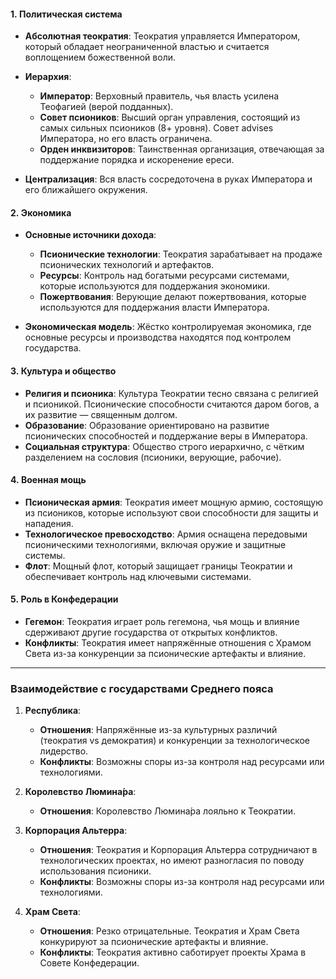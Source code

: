 #### 1. **Политическая система**

- **Абсолютная теократия**: Теократия управляется Императором, который обладает неограниченной властью и считается воплощением божественной воли.
- **Иерархия**:
    - **Император**: Верховный правитель, чья власть усилена Теофагией (верой подданных).
    - **Совет псиоников**: Высший орган управления, состоящий из самых сильных псиоников (8+ уровня). Совет advises Императора, но его власть ограничена.
    - **Орден инквизиторов**: Таинственная организация, отвечающая за поддержание порядка и искоренение ереси.
    
- **Централизация**: Вся власть сосредоточена в руках Императора и его ближайшего окружения.

#### 2. **Экономика**

- **Основные источники дохода**:
    - **Псионические технологии**: Теократия зарабатывает на продаже псионических технологий и артефактов.
    - **Ресурсы**: Контроль над богатыми ресурсами системами, которые используются для поддержания экономики.
    - **Пожертвования**: Верующие делают пожертвования, которые используются для поддержания власти Императора.

- **Экономическая модель**: Жёстко контролируемая экономика, где основные ресурсы и производства находятся под контролем государства.

#### 3. **Культура и общество**

- **Религия и псионика**: Культура Теократии тесно связана с религией и псионикой. Псионические способности считаются даром богов, а их развитие — священным долгом.
- **Образование**: Образование ориентировано на развитие псионических способностей и поддержание веры в Императора.
- **Социальная структура**: Общество строго иерархично, с чётким разделением на сословия (псионики, верующие, рабочие).

#### 4. **Военная мощь**

- **Псионическая армия**: Теократия имеет мощную армию, состоящую из псиоников, которые используют свои способности для защиты и нападения.
- **Технологическое превосходство**: Армия оснащена передовыми псионическими технологиями, включая оружие и защитные системы.
- **Флот**: Мощный флот, который защищает границы Теократии и обеспечивает контроль над ключевыми системами.

#### 5. **Роль в Конфедерации**

- **Гегемон**: Теократия играет роль гегемона, чья мощь и влияние сдерживают другие государства от открытых конфликтов.
- **Конфликты**: Теократия имеет напряжённые отношения с Храмом Света из-за конкуренции за псионические артефакты и влияние.

---

### **Взаимодействие с государствами Среднего пояса**

1. **Республика**:
    - **Отношения**: Напряжённые из-за культурных различий (теократия vs демократия) и конкуренции за технологическое лидерство.
    - **Конфликты**: Возможны споры из-за контроля над ресурсами или технологиями.
    
2. **Королевство Люмина́ра**:
    
    - **Отношения**: Королевство Люмина́ра лояльно к Теократии.
    
3. **Корпорация Альтерра**:
    
    - **Отношения**: Теократия и Корпорация Альтерра сотрудничают в технологических проектах, но имеют разногласия по поводу использования псионики.
    - **Конфликты**: Возможны споры из-за контроля над ресурсами или технологиями.
    
4. **Храм Света**:
    - **Отношения**: Резко отрицательные. Теократия и Храм Света конкурируют за псионические артефакты и влияние.
    - **Конфликты**: Теократия активно саботирует проекты Храма в Совете Конфедерации.